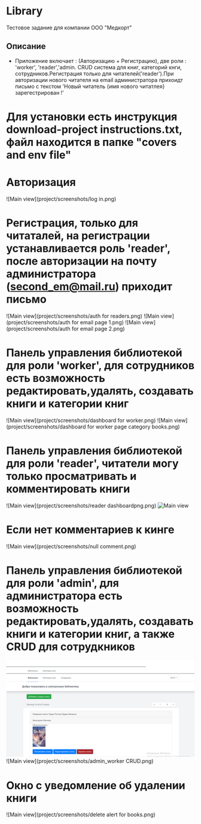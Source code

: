 # Library
Тестовое задание для компании ООО "Медкорт"
## Описание
* Приложение включает : (Авторизацию + Регистрацию), две роли : 'worker', 'reader','admin. CRUD система для книг, категорий кнги, сотрудников.Регистрация только для читателей('reader').При авторизации нового читателя на email администратора прихоидт письмо с текстом 'Новый читатель {имя нового читатлея} зарегестрирован !'
# Для установки есть инструкция download-project instructions.txt, файл находится в папке "covers and env file"
# Авторизация
![Main view](project/screenshots/log in.png)
# Регистрация, только для читаталей, на регистрации устанавливается роль 'reader', после авторизации на почту администратора (second_em@mail.ru) приходит письмо
![Main view](project/screenshots/auth for readers.png)
![Main view](project/screenshots/auth for email page 1.png)
![Main view](project/screenshots/auth for email page 2.png)
# Панель управления библиотекой для роли 'worker', для сотрудников есть возможность редактировать,удалять, создавать книги и категории книг
![Main view](project/screenshots/dashboard for worker.png)
![Main view](project/screenshots/dashboard for worker page category books.png)
# Панель управления библиотекой для роли 'reader', читатели могу только просматривать и комментировать книги
![Main view](project/screenshots/reader dashboardpng.png)
![Main view](project/screenshots/comment.png)
# Если нет комментариев к кинге
![Main view](project/screenshots/null comment.png)
# Панель управления библиотекой для роли 'admin', для администратора есть возможность редактировать,удалять, создавать книги и категории книг, а также CRUD для сотрудкников
![Main view](project/screenshots/admin_dashboard.png)
![Main view](project/screenshots/admin_worker CRUD.png)
# Окно с уведомление об удалении книги
![Main view](project/screenshots/delete alert for books.png)
